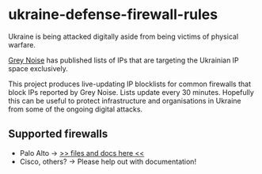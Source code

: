 # ukraine-defense-firewall-rules
Ukraine is being attacked digitally aside from being victims of physical warfare.

[Grey Noise](https://www.greynoise.io/) has published lists of IPs that are targeting the Ukrainian IP space exclusively.

This project produces live-updating IP blocklists for common firewalls that block IPs reported by Grey Noise. Lists update every 30 minutes. Hopefully this can be useful to protect infrastructure and organisations in Ukraine from some of the ongoing digital attacks.

## Supported firewalls

* Palo Alto -> [>> files and docs here <<](./palo-alto)
* Cisco, others? -> Please help out with documentation!